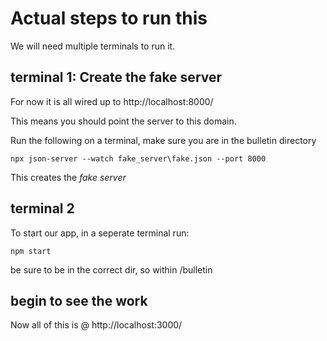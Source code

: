 # Actual steps to run this


We will need multiple terminals to run it.

## terminal 1: Create the fake server

For now it is all wired up to http://localhost:8000/

This means you should point the server to this domain.

Run the following on a terminal, make sure you are in the bulletin directory

`npx json-server --watch fake_server\fake.json --port 8000`

This creates the *fake server* 


## terminal 2

To start our app, in a seperate terminal run: 

`npm start`

be sure to be in the correct dir, so within /bulletin

## begin to see the work

Now all of this is @ http://localhost:3000/
